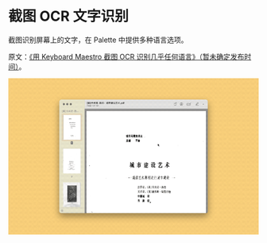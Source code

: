 # 截图 OCR 文字识别

截图识别屏幕上的文字，在 Palette 中提供多种语言选项。

原文：[《用 Keyboard Maestro 截图 OCR 识别几乎任何语言》（暂未确定发布时间）](https://utgd.net)。

![title](img.gif)